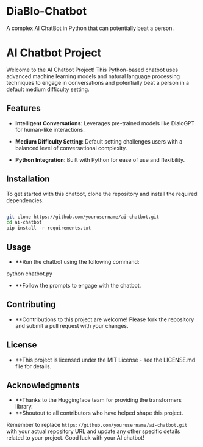 # DiaBlo-Chatbot
A complex AI ChatBot in Python that can potentially beat a person.

# AI Chatbot Project

Welcome to the AI Chatbot Project! This Python-based chatbot uses advanced machine 
learning models and natural language processing techniques to engage in 
conversations and potentially beat a person in a default medium difficulty setting.

## Features

- **Intelligent Conversations**: Leverages pre-trained models like DialoGPT for human-like
  interactions.

- **Medium Difficulty Setting**: Default setting challenges users with a balanced level of
  conversational complexity.

- **Python Integration**: Built with Python for ease of use and flexibility.

## Installation

To get started with this chatbot, clone the repository and install the required dependencies:

```bash

git clone https://github.com/yourusername/ai-chatbot.git
cd ai-chatbot
pip install -r requirements.txt

```

## Usage
- **Run the chatbot using the following command:

python chatbot.py

- **Follow the prompts to engage with the chatbot.

## Contributing
- **Contributions to this project are welcome! Please fork the repository and submit a pull request with your changes.

## License
- **This project is licensed under the MIT License - see the LICENSE.md file for details.

## Acknowledgments
- **Thanks to the Huggingface team for providing the transformers library.
- **Shoutout to all contributors who have helped shape this project.



Remember to replace `https://github.com/yourusername/ai-chatbot.git`
with your actual repository URL and update any other specific details related to your project.
Good luck with your AI chatbot!
